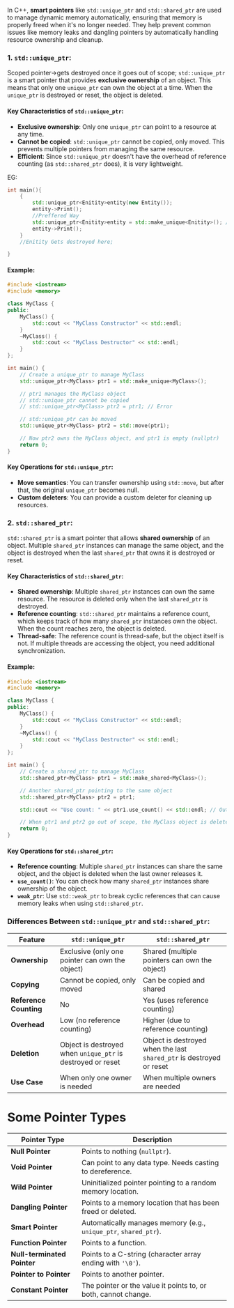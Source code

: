 In C++, **smart pointers** like `std::unique_ptr` and `std::shared_ptr` are used to manage dynamic memory automatically, ensuring that memory is properly freed when it's no longer needed. They help prevent common issues like memory leaks and dangling pointers by automatically handling resource ownership and cleanup.
### 1. **`std::unique_ptr`**:
Scoped pointer->gets destroyed once it goes out of scope;
`std::unique_ptr` is a smart pointer that provides **exclusive ownership** of an object. This means that only one `unique_ptr` can own the object at a time. When the `unique_ptr` is destroyed or reset, the object is deleted.

#### Key Characteristics of `std::unique_ptr`:

- **Exclusive ownership**: Only one `unique_ptr` can point to a resource at any time.
- **Cannot be copied**: `std::unique_ptr` cannot be copied, only moved. This prevents multiple pointers from managing the same resource.
- **Efficient**: Since `std::unique_ptr` doesn't have the overhead of reference counting (as `std::shared_ptr` does), it is very lightweight.

EG:
```cpp
int main(){
	{
		std::unique_ptr<Enitity>entity(new Entity());
		entity->Print();
		//Preffered Way
		std::unique_ptr<Enitity>entity = std::make_unique<Enitity>(); //prevents dangling pointers;
		entity->Print();
	}
	//Enitity Gets destroyed here;

}
```
#### Example:
```cpp
#include <iostream>
#include <memory>

class MyClass {
public:
    MyClass() {
        std::cout << "MyClass Constructor" << std::endl;
    }
    ~MyClass() {
        std::cout << "MyClass Destructor" << std::endl;
    }
};

int main() {
    // Create a unique_ptr to manage MyClass
    std::unique_ptr<MyClass> ptr1 = std::make_unique<MyClass>();

    // ptr1 manages the MyClass object
    // std::unique_ptr cannot be copied
    // std::unique_ptr<MyClass> ptr2 = ptr1; // Error

    // std::unique_ptr can be moved
    std::unique_ptr<MyClass> ptr2 = std::move(ptr1);

    // Now ptr2 owns the MyClass object, and ptr1 is empty (nullptr)
    return 0;
}

```

#### Key Operations for `std::unique_ptr`:

- **Move semantics**: You can transfer ownership using `std::move`, but after that, the original `unique_ptr` becomes null.
- **Custom deleters**: You can provide a custom deleter for cleaning up resources.

### 2. **`std::shared_ptr`**:

`std::shared_ptr` is a smart pointer that allows **shared ownership** of an object. Multiple `shared_ptr` instances can manage the same object, and the object is destroyed when the last `shared_ptr` that owns it is destroyed or reset.

#### Key Characteristics of `std::shared_ptr`:

- **Shared ownership**: Multiple `shared_ptr` instances can own the same resource. The resource is deleted only when the last `shared_ptr` is destroyed.
- **Reference counting**: `std::shared_ptr` maintains a reference count, which keeps track of how many `shared_ptr` instances own the object. When the count reaches zero, the object is deleted.
- **Thread-safe**: The reference count is thread-safe, but the object itself is not. If multiple threads are accessing the object, you need additional synchronization.

#### Example:
```cpp
#include <iostream>
#include <memory>

class MyClass {
public:
    MyClass() {
        std::cout << "MyClass Constructor" << std::endl;
    }
    ~MyClass() {
        std::cout << "MyClass Destructor" << std::endl;
    }
};

int main() {
    // Create a shared_ptr to manage MyClass
    std::shared_ptr<MyClass> ptr1 = std::make_shared<MyClass>();

    // Another shared_ptr pointing to the same object
    std::shared_ptr<MyClass> ptr2 = ptr1;

    std::cout << "Use count: " << ptr1.use_count() << std::endl; // Output: 2

    // When ptr1 and ptr2 go out of scope, the MyClass object is deleted
    return 0;
}

```

#### Key Operations for `std::shared_ptr`:

- **Reference counting**: Multiple `shared_ptr` instances can share the same object, and the object is deleted when the last owner releases it.
- **`use_count()`**: You can check how many `shared_ptr` instances share ownership of the object.
- **`weak_ptr`**: Use `std::weak_ptr` to break cyclic references that can cause memory leaks when using `std::shared_ptr`.
### Differences Between `std::unique_ptr` and `std::shared_ptr`:

|Feature|`std::unique_ptr`|`std::shared_ptr`|
|---|---|---|
|**Ownership**|Exclusive (only one pointer can own the object)|Shared (multiple pointers can own the object)|
|**Copying**|Cannot be copied, only moved|Can be copied and shared|
|**Reference Counting**|No|Yes (uses reference counting)|
|**Overhead**|Low (no reference counting)|Higher (due to reference counting)|
|**Deletion**|Object is destroyed when `unique_ptr` is destroyed or reset|Object is destroyed when the last `shared_ptr` is destroyed or reset|
|**Use Case**|When only one owner is needed|When multiple owners are needed|
# Some Pointer Types
|Pointer Type|Description|
|---|---|
|**Null Pointer**|Points to nothing (`nullptr`).|
|**Void Pointer**|Can point to any data type. Needs casting to dereference.|
|**Wild Pointer**|Uninitialized pointer pointing to a random memory location.|
|**Dangling Pointer**|Points to a memory location that has been freed or deleted.|
|**Smart Pointer**|Automatically manages memory (e.g., `unique_ptr`, `shared_ptr`).|
|**Function Pointer**|Points to a function.|
|**Null-terminated Pointer**|Points to a C-string (character array ending with `'\0'`).|
|**Pointer to Pointer**|Points to another pointer.|
|**Constant Pointer**|The pointer or the value it points to, or both, cannot change.|
